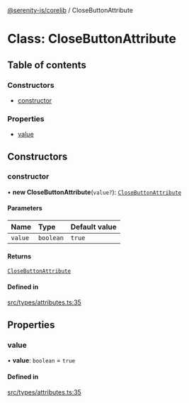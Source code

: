[@serenity-is/corelib](../README.md) / CloseButtonAttribute

# Class: CloseButtonAttribute

## Table of contents

### Constructors

- [constructor](CloseButtonAttribute.md#constructor)

### Properties

- [value](CloseButtonAttribute.md#value)

## Constructors

### constructor

• **new CloseButtonAttribute**(`value?`): [`CloseButtonAttribute`](CloseButtonAttribute.md)

#### Parameters

| Name | Type | Default value |
| :------ | :------ | :------ |
| `value` | `boolean` | `true` |

#### Returns

[`CloseButtonAttribute`](CloseButtonAttribute.md)

#### Defined in

[src/types/attributes.ts:35](https://github.com/serenity-is/serenity/blob/master/packages/corelib/src/types/attributes.ts#L35)

## Properties

### value

• **value**: `boolean` = `true`

#### Defined in

[src/types/attributes.ts:35](https://github.com/serenity-is/serenity/blob/master/packages/corelib/src/types/attributes.ts#L35)
